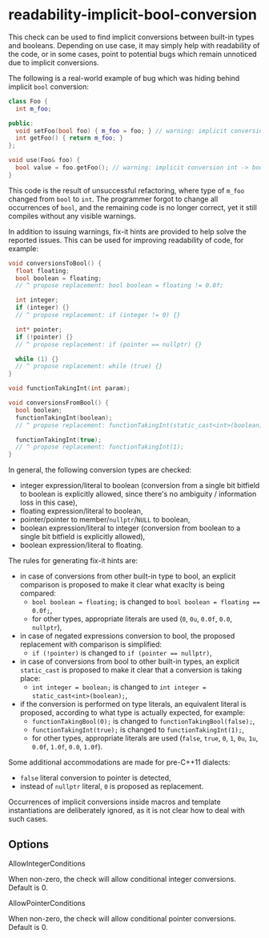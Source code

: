 # readability-implicit-bool-conversion

This check can be used to find implicit conversions between built-in
types and booleans. Depending on use case, it may simply help with
readability of the code, or in some cases, point to potential bugs which
remain unnoticed due to implicit conversions.

The following is a real-world example of bug which was hiding behind
implicit `bool` conversion:

``` c++
class Foo {
  int m_foo;

public:
  void setFoo(bool foo) { m_foo = foo; } // warning: implicit conversion bool -> int
  int getFoo() { return m_foo; }
};

void use(Foo& foo) {
  bool value = foo.getFoo(); // warning: implicit conversion int -> bool
}
```

This code is the result of unsuccessful refactoring, where type of
`m_foo` changed from `bool` to `int`. The programmer forgot to change
all occurrences of `bool`, and the remaining code is no longer correct,
yet it still compiles without any visible warnings.

In addition to issuing warnings, fix-it hints are provided to help solve
the reported issues. This can be used for improving readability of code,
for example:

``` c++
void conversionsToBool() {
  float floating;
  bool boolean = floating;
  // ^ propose replacement: bool boolean = floating != 0.0f;

  int integer;
  if (integer) {}
  // ^ propose replacement: if (integer != 0) {}

  int* pointer;
  if (!pointer) {}
  // ^ propose replacement: if (pointer == nullptr) {}

  while (1) {}
  // ^ propose replacement: while (true) {}
}

void functionTakingInt(int param);

void conversionsFromBool() {
  bool boolean;
  functionTakingInt(boolean);
  // ^ propose replacement: functionTakingInt(static_cast<int>(boolean));

  functionTakingInt(true);
  // ^ propose replacement: functionTakingInt(1);
}
```

In general, the following conversion types are checked:

  - integer expression/literal to boolean (conversion from a single bit
    bitfield to boolean is explicitly allowed, since there's no
    ambiguity / information loss in this case),
  - floating expression/literal to boolean,
  - pointer/pointer to member/`nullptr`/`NULL` to boolean,
  - boolean expression/literal to integer (conversion from boolean to a
    single bit bitfield is explicitly allowed),
  - boolean expression/literal to floating.

The rules for generating fix-it hints are:

  - in case of conversions from other built-in type to bool, an explicit
    comparison is proposed to make it clear what exaclty is being
    compared:
      - `bool boolean = floating;` is changed to `bool boolean =
        floating == 0.0f;`,
      - for other types, appropriate literals are used (`0`, `0u`,
        `0.0f`, `0.0`, `nullptr`),
  - in case of negated expressions conversion to bool, the proposed
    replacement with comparison is simplified:
      - `if (!pointer)` is changed to `if (pointer == nullptr)`,
  - in case of conversions from bool to other built-in types, an
    explicit `static_cast` is proposed to make it clear that a
    conversion is taking place:
      - `int integer = boolean;` is changed to `int integer =
        static_cast<int>(boolean);`,
  - if the conversion is performed on type literals, an equivalent
    literal is proposed, according to what type is actually expected,
    for example:
      - `functionTakingBool(0);` is changed to
        `functionTakingBool(false);`,
      - `functionTakingInt(true);` is changed to
        `functionTakingInt(1);`,
      - for other types, appropriate literals are used (`false`, `true`,
        `0`, `1`, `0u`, `1u`, `0.0f`, `1.0f`, `0.0`, `1.0f`).

Some additional accommodations are made for pre-C++11 dialects:

  - `false` literal conversion to pointer is detected,
  - instead of `nullptr` literal, `0` is proposed as replacement.

Occurrences of implicit conversions inside macros and template
instantiations are deliberately ignored, as it is not clear how to deal
with such cases.

## Options

<div class="option">

AllowIntegerConditions

When non-zero, the check will allow conditional integer conversions.
Default is <span class="title-ref">0</span>.

</div>

<div class="option">

AllowPointerConditions

When non-zero, the check will allow conditional pointer conversions.
Default is <span class="title-ref">0</span>.

</div>
